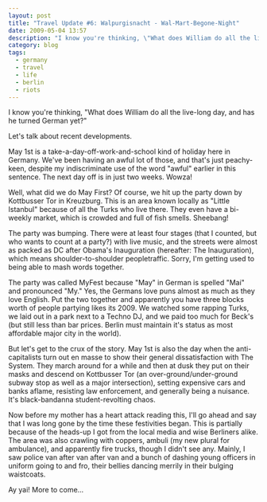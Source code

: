 ```yaml
---
layout: post
title: "Travel Update #6: Walpurgisnacht - Wal-Mart-Begone-Night"
date: 2009-05-04 13:57
description: "I know you're thinking, \"What does William do all the live-long day, and has he turned German yet?\" \r\rLet's talk about recent developments."
category: blog
tags:
  - germany
  - travel
  - life
  - berlin
  - riots
---
```


I know you're thinking, "What does William do all the live-long day, and has he turned German yet?"

Let's talk about recent developments.

May 1st is a take-a-day-off-work-and-school kind of holiday here in Germany. We've been having an awful lot of those, and that's just peachy-keen, despite my indiscriminate use of the word "awful" earlier in this sentence. The next day off is in just two weeks. Wowza!

Well, what did we do May First? Of course, we hit up the party down by Kottbusser Tor in Kreuzburg. This is an area known locally as "Little Istanbul" because of all the Turks who live there. They even have a bi-weekly market, which is crowded and full of fish smells. Sheebang!

The party was bumping. There were at least four stages (that I counted, but who wants to count at a party?) with live music, and the streets were almost as packed as DC after Obama's Inauguration (hereafter: The Inauguration), which means shoulder-to-shoulder peopletraffic. Sorry, I'm getting used to being able to mash words together.

The party was called MyFest because "May" in German is spelled "Mai" and pronounced "My." Yes, the Germans love puns almost as much as they love English. Put the two together and apparently you have three blocks worth of people partying likes its 2009. We watched some rapping Turks, we laid out in a park next to a Techno DJ, and we paid too much for Beck's (but still less than bar prices. Berlin must maintain it's status as most affordable major city in the world).

But let's get to the crux of the story. May 1st is also the day when the anti-capitalists turn out en masse to show their general dissatisfaction with The System. They march around for a while and then at dusk they put on their masks and descend on Kottbusser Tor (an over-ground/under-ground subway stop as well as a major intersection), setting expensive cars and banks aflame, resisting law enforcement, and generally being a nuisance. It's black-bandanna student-revolting chaos.

Now before my mother has a heart attack reading this, I'll go ahead and say that I was long gone by the time these festivities began. This is partially because of the heads-up I got from the local media and wise Berliners alike. The area was also crawling with coppers, ambuli (my new plural for ambulance), and apparently fire trucks, though I didn't see any. Mainly, I saw police van after van after van and a bunch of dashing young officers in uniform going to and fro, their bellies dancing merrily in their bulging waistcoats.

Ay yai! More to come...
